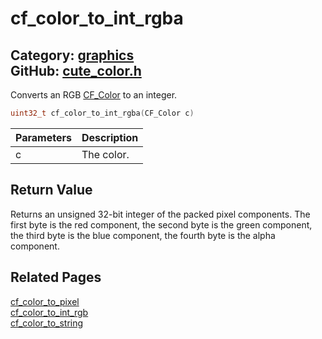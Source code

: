 # cf_color_to_int_rgba

Category: [graphics](https://github.com/RandyGaul/cute_framework/blob/master/docs/api_reference?id=graphics)  
GitHub: [cute_color.h](https://github.com/RandyGaul/cute_framework/blob/master/include/cute_color.h)  
---

Converts an RGB [CF_Color](https://github.com/RandyGaul/cute_framework/blob/master/docs/graphics/cf_color.md) to an integer.

```cpp
uint32_t cf_color_to_int_rgba(CF_Color c)
```

Parameters | Description
--- | ---
c | The color.

## Return Value

Returns an unsigned 32-bit integer of the packed pixel components. The first byte is the red component, the second byte is
the green component, the third byte is the blue component, the fourth byte is the alpha component.

## Related Pages

[cf_color_to_pixel](https://github.com/RandyGaul/cute_framework/blob/master/docs/graphics/cf_color_to_pixel.md)  
[cf_color_to_int_rgb](https://github.com/RandyGaul/cute_framework/blob/master/docs/graphics/cf_color_to_int_rgb.md)  
[cf_color_to_string](https://github.com/RandyGaul/cute_framework/blob/master/docs/graphics/cf_color_to_string.md)  
